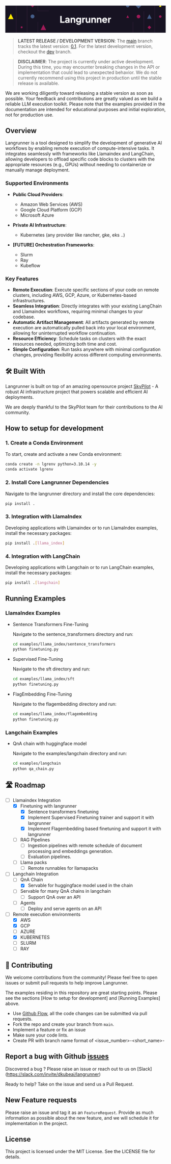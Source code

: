 ![Langrunner](images/title.png)

> **LATEST RELEASE / DEVELOPMENT VERSION**: The [main](https://github.com/dkubeai/langrunner/tree/main) branch tracks the latest version: [0.1](https://github.com/dkubeai/langrunner/tree/v0.9.1.1). For the latest development version, checkout the [dev](https://github.com/dkubeai/langrunner/tree/dev) branch.

> **DISCLAIMER**: The project is currently under active development. During this time, you may encounter breaking changes in the API or implementation that could lead to unexpected behavior. We do not currently recommend using this project in production until the stable release is available.

We are working diligently toward releasing a stable version as soon as possible. Your feedback and contributions are greatly valued as we build a reliable LLM execution toolkit. Please note that the examples provided in the documentation are intended for educational purposes and initial exploration, not for production use.

## Overview

Langrunner is a tool designed to simplify the development of generative AI workflows by enabling remote execution of compute-intensive tasks. It integrates seamlessly with frameworks like Llamaindex and LangChain, allowing developers to offload specific code blocks to clusters with the appropriate resources (e.g., GPUs) without needing to containerize or manually manage deployment.

### Supported Environments

- **Public Cloud Providers**:  
  - Amazon Web Services (AWS)  
  - Google Cloud Platform (GCP)  
  - Microsoft Azure  

- **Private AI Infrastructure**:  
  - Kubernetes (any provider like rancher, gke, eks ..)

- **[FUTURE]  Orchestration Frameworks**:  
  - Slurm  
  - Ray
  - Kubeflow

### Key Features

- **Remote Execution**: Execute specific sections of your code on remote clusters, including AWS, GCP, Azure, or Kubernetes-based infrastructures.
- **Seamless Integration**: Directly integrates with your existing LangChain and Llamaindex workflows, requiring minimal changes to your codebase.
- **Automatic Artifact Management**: All artifacts generated by remote execution are automatically pulled back into your local environment, allowing for uninterrupted workflow continuation.
- **Resource Efficiency**: Schedule tasks on clusters with the exact resources needed, optimizing both time and cost.
- **Simple Configuration**: Run tasks anywhere with minimal configuration changes, providing flexibility across different computing environments.

## 🛠️ Built With

Langrunner is built on top of an amazing opensource project [SkyPilot](https://skypilot.readthedocs.io/) - A robust AI infrastructure project that powers scalable and efficient AI deployments.

We are deeply thankful to the SkyPilot team for their contributions to the AI community.

## How to setup for development

### 1. Create a Conda Environment

To start, create and activate a new Conda environment:

```bash
conda create -n lgrenv python=3.10.14 -y
conda activate lgrenv
```

### 2. Install Core Langrunner Dependencies

Navigate to the langrunner directory and install the core dependencies:

```bash
pip install .
```

### 3. Integration with LlamaIndex

Developing applications with Llamaindex or to run LlamaIndex examples, install the necessary packages:

```bash
pip install .[llama_index]
```

### 4. Integration with LangChain

Developing applications with Langchain or to run LangChain examples, install the necessary packages:

```bash
pip install .[langchain]
```

## Running Examples

### LlamaIndex Examples

- Sentence Transformers Fine-Tuning
  
  Navigate to the sentence_transformers directory and run:

  ```bash
  cd examples/llama_index/sentence_transformers
  python finetuning.py
  ```

- Supervised Fine-Tuning
  
  Navigate to the sft directory and run:

  ```bash
  cd examples/llama_index/sft
  python finetuning.py
  ```

- FlagEmbedding Fine-Tuning
  
  Navigate to the flagembedding directory and run:

  ```bash
  cd examples/llama_index/flagembedding
  python finetuning.py
  ```

### Langchain Examples

- QnA chain with huggingface model
  
  Navigate to the examples/langchain directory and run:

  ```bash
  cd examples/langchain
  python qa_chain.py
  ```

## 🛣️ Roadmap
- [ ] Llamaindex Integration
  - [x] Finetuning with langrunner
    - [x] Sentence transformers finetuning
    - [x] Implement Supervised Finetuning trainer and support it with langrunner
    - [x] Implement Flagembedding based finetuning and support it with langrunner
  - [ ] RAG Pipelines
    - [ ] Ingestion pipelines with remote schedule of document processing and embeddings generation.
    - [ ] Evaluation pipelines.
  - [ ] Llama packs
    - [ ] Remote runnables for llamapacks
- [ ] Langchain Integration
  - [ ] QnA Chain
    - [x] Servable for huggingface model used in the chain
  - [ ] Servable for many QnA chains in langchain
    - [ ] Support QnA over an API
  - [ ] Agents
    - [ ] Deploy and serve agents on an API
- [ ] Remote execution environments
  - [x] AWS
  - [x] GCP
  - [ ] AZURE
  - [x] KUBERNETES
  - [ ] SLURM
  - [ ] RAY

## 🤝 Contributing
We welcome contributions from the community! Please feel free to open issues or submit pull requests to help improve Langrunner.

The examples residing in this repository are great starting points. Please see the sections [How to setup for development] and [Running Examples] above.

- Use [Github Flow](https://docs.github.com/en/get-started/using-github/github-flow), all the code changes can be submitted via pull requests.
- Fork the repo and create your branch from `main`.
- Implement a feature or fix an issue
- Make sure your code lints.
- Create PR with branch name format of <issue_number>-<short_name>-

## Report a bug with Github [issues](https://github.com/dkubeai/langrunner/issues)

Discovered a bug ? Please raise an issue or reach out to us on [Slack] (https://slack.com/invite/dkubeai/langrunner)

Ready to help? Take on the issue and send us a Pull Request.

## New Feature requests

Please raise an issue and tag it as an `FeatureRequest`. Provide as much information as possible about the new feature, and we will schedule it for implementation in the project.

## License
This project is licensed under the MIT License. See the LICENSE file for details.
